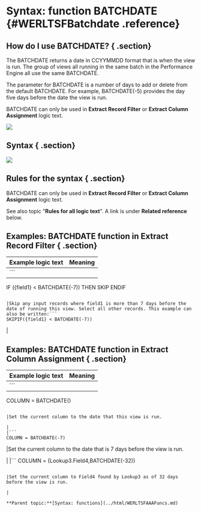 # Syntax: function BATCHDATE {#WERLTSFBatchdate .reference}

## How do I use BATCHDATE? { .section}

The BATCHDATE returns a date in CCYYMMDD format that is when the view is run. The group of views all running in the same batch in the Performance Engine all use the same BATCHDATE.

The parameter for BATCHDATE is a number of days to add or delete from the default BATCHDATE. For example, BATCHDATE\(-5\) provides the day five days before the date the view is run.

BATCHDATE can only be used in **Extract Record Filter** or **Extract Column Assignment** logic text.

![](images/LTZZ_Syntax_legend.gif)

## Syntax { .section}

![](images/LTSF_BATCHDATE_01.gif)

## Rules for the syntax { .section}

BATCHDATE can only be used in **Extract Record Filter** or **Extract Column Assignment** logic text.

See also topic "**Rules for all logic text**". A link is under **Related reference** below.

## Examples: BATCHDATE function in Extract Record Filter { .section}

|Example logic text|Meaning|
|------------------|-------|
|```
IF ({field1} < BATCHDATE(-7))
   THEN SKIP
ENDIF
```

|Skip any input records where field1 is more than 7 days before the date of running this view. Select all other records. This example can also be written:```
SKIPIF({field1} < BATCHDATE(-7))
```

|

## Examples: BATCHDATE function in Extract Column Assignment { .section}

|Example logic text|Meaning|
|------------------|-------|
|```
COLUMN = BATCHDATE()
```

|Set the current column to the date that this view is run.

|
|```
COLUMN = BATCHDATE(-7)
```

|Set the current column to the date that is 7 days before the view is run.

|
|```
COLUMN = {Lookup3.Field4,BATCHDATE(-32))
```

|Set the current column to Field4 found by Lookup3 as of 32 days before the view is run.

|

**Parent topic:**[Syntax: functions](../html/WERLTSFAAAFuncs.md)

